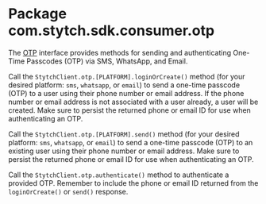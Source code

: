 # Package com.stytch.sdk.consumer.otp
The [OTP](OTP.kt) interface provides methods for sending and authenticating One-Time Passcodes (OTP) via SMS, WhatsApp, and Email.

Call the `StytchClient.otp.[PLATFORM].loginOrCreate()` method (for your desired platform: `sms`, `whatsapp`, or `email`) to send a one-time passcode (OTP) to a user using their phone number or email address. If the phone number or email address is not associated with a user already, a user will be created. Make sure to persist the returned phone or email ID for use when authenticating an OTP.

Call the `StytchClient.otp.[PLATFORM].send()` method (for your desired platform: `sms`, `whatsapp`, or `email`) to send a one-time passcode (OTP) to an existing user using their phone number or email address. Make sure to persist the returned phone or email ID for use when authenticating an OTP.

Call the `StytchClient.otp.authenticate()` method to authenticate a provided OTP. Remember to include the phone or email ID returned from the `loginOrCreate()` or `send()` response.